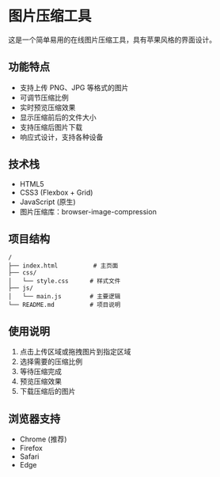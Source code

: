 # 图片压缩工具

这是一个简单易用的在线图片压缩工具，具有苹果风格的界面设计。

## 功能特点

- 支持上传 PNG、JPG 等格式的图片
- 可调节压缩比例
- 实时预览压缩效果
- 显示压缩前后的文件大小
- 支持压缩后图片下载
- 响应式设计，支持各种设备

## 技术栈

- HTML5
- CSS3 (Flexbox + Grid)
- JavaScript (原生)
- 图片压缩库：browser-image-compression

## 项目结构

```
/
├── index.html          # 主页面
├── css/
│   └── style.css      # 样式文件
├── js/
│   └── main.js        # 主要逻辑
└── README.md          # 项目说明
```

## 使用说明

1. 点击上传区域或拖拽图片到指定区域
2. 选择需要的压缩比例
3. 等待压缩完成
4. 预览压缩效果
5. 下载压缩后的图片

## 浏览器支持

- Chrome (推荐)
- Firefox
- Safari
- Edge 